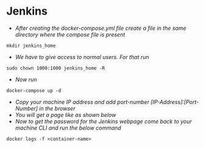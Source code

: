 # Jenkins

- *After creating the docker-compose.yml file create a file in the same directory where the compose file is present*

```
mkdir jenkins_home
```

- *We have to give access to normal users. For that run*

```
sudo chown 1000:1000 jenkins_home -R
```

- *Now run*
```
docker-compose up -d
```
- *Copy your machine IP address and add port-number [IP-Address]:[Port-Number] in the browser*
- *You will get a page like as shown below*
- *Now to get the password for the Jenkins webpage come back to your machine CLI and run the below command*
```
docker logs -f <container-name>
```
